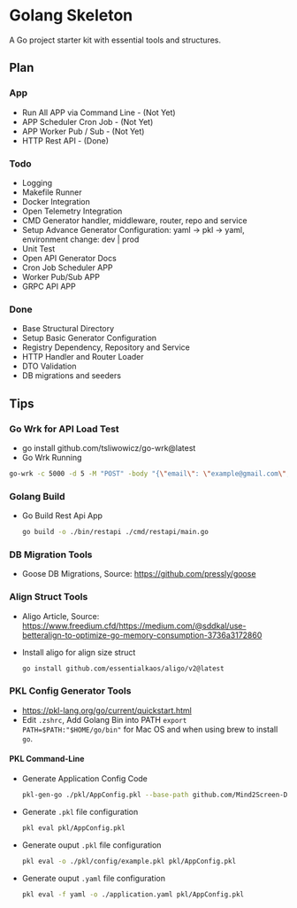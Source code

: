 # Golang Skeleton
A Go project starter kit with essential tools and structures.

## Plan

### App
- Run All APP via Command Line - (Not Yet)
- APP Scheduler Cron Job - (Not Yet)
- APP Worker Pub / Sub - (Not Yet)
- HTTP Rest API - (Done)

### Todo
- Logging
- Makefile Runner
- Docker Integration
- Open Telemetry Integration
- CMD Generator handler, middleware, router, repo and service
- Setup Advance Generator Configuration: yaml -> pkl -> yaml, environment change: dev | prod
- Unit Test
- Open API Generator Docs
- Cron Job Scheduler APP
- Worker Pub/Sub APP
- GRPC API APP

### Done
- Base Structural Directory
- Setup Basic Generator Configuration
- Registry Dependency, Repository and Service
- HTTP Handler and Router Loader
- DTO Validation
- DB migrations and seeders

## Tips

### Go Wrk for API Load Test

- go install github.com/tsliwowicz/go-wrk@latest
- Go Wrk Running
```bash
go-wrk -c 5000 -d 5 -M "POST" -body "{\"email\": \"example@gmail.com\", \"password\": \"secret\"}" http://localhost:8081/api/v1/auth/login
```

### Golang Build

- Go Build Rest Api App

    ```bash
    go build -o ./bin/restapi ./cmd/restapi/main.go
    ```

### DB Migration Tools
- Goose DB Migrations, Source: https://github.com/pressly/goose

### Align Struct Tools

- Aligo Article, Source: https://www.freedium.cfd/https://medium.com/@sddkal/use-betteralign-to-optimize-go-memory-consumption-3736a3172860

- Install aligo for align size struct
    ```bash
    go install github.com/essentialkaos/aligo/v2@latest
    ```

### PKL Config Generator Tools

- https://pkl-lang.org/go/current/quickstart.html
- Edit `.zshrc`, Add Golang Bin into PATH `export PATH=$PATH:"$HOME/go/bin"` for Mac OS and when using brew to install `go`.

#### PKL Command-Line
- Generate Application Config Code
    ```bash
    pkl-gen-go ./pkl/AppConfig.pkl --base-path github.com/Mind2Screen-Dev-Team/go-skeleton
    ```

- Generate `.pkl` file configuration
    ```bash
    pkl eval pkl/AppConfig.pkl
    ```

- Generate ouput `.pkl` file configuration
    ```bash
    pkl eval -o ./pkl/config/example.pkl pkl/AppConfig.pkl
    ```

- Generate ouput `.yaml` file configuration
    ```bash
    pkl eval -f yaml -o ./application.yaml pkl/AppConfig.pkl
    ```